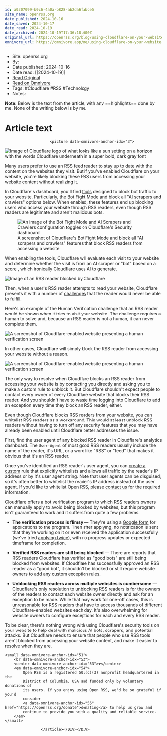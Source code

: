 ```yaml
---
id: a0307099-b0c6-4a0a-b828-ab2da6fabce5
site_name: openrss.org
date_published: 2024-10-16
date_saved: 2024-10-17
date_read: 2024-10-19
date_archived: 2024-10-19T17:36:18.000Z
original_url: https://openrss.org/blog/using-cloudflare-on-your-website-could-be-blocking-rss-users
omnivore_url: https://omnivore.app/me/using-cloudflare-on-your-website-could-be-blocking-rss-users-ope-19299b97b24
---
```


 - Site: openrss.org
 - By: 
 - Date published: 2024-10-16
 - Date read: [[2024-10-19]]
 - [Read Original](https://openrss.org/blog/using-cloudflare-on-your-website-could-be-blocking-rss-users)
 - [Read on Omnivore](https://omnivore.app/me/using-cloudflare-on-your-website-could-be-blocking-rss-users-ope-19299b97b24)
 - Tags:  #Cloudflare  #RSS  #Technology 
 - Notes: 

**Note:** Below is the text from the article, with any ==highlights== done by me. None of the writing below is by me.

# Article text
<DIV id="readability-content"><DIV data-omnivore-anchor-idx="1" class="page" id="readability-page-1"><article data-omnivore-anchor-idx="2">
                        
                        
                        <picture data-omnivore-anchor-idx="3">
<source data-omnivore-anchor-idx="4" srcset="https://proxy-prod.omnivore-image-cache.app/0x0,s7iKH0uR6XMTozqtBLYGm0j8XlyZrk6psC7TM79heJVY/https://openrss.org/media/cloudflare-headline-image-dark.png," media="(prefers-color-scheme: dark)">
<img data-omnivore-anchor-idx="5" data-omnivore-original-src="https://openrss.org/media/cloudflare-headline-image.png" src="https://proxy-prod.omnivore-image-cache.app/0x0,s4zNS0hPz6vwhAK1Eg16NIn_lTr5Ef-3gCnAgpLYWSuM/https://openrss.org/media/cloudflare-headline-image.png" alt="Image of Cloudflare logo of what looks like a sun setting on a horizon with the words Cloudflare underneath in a super bold, dark gray font">
</picture>

<p data-omnivore-anchor-idx="6">Many users prefer to use an RSS feed reader to stay up to date with the content on the websites they visit. But if you've enabled Cloudflare on your website, you're likely blocking these RSS users from accessing your website content without realizing it.</p>
<a data-omnivore-anchor-idx="7" id="the-cloudflare-features-that-block-rss-readers" href="#the-cloudflare-features-that-block-rss-readers"></a>
<p data-omnivore-anchor-idx="8">In Cloudflare's dashboard, you'll find <a data-omnivore-anchor-idx="9" href="https://developers.cloudflare.com/waf/tools/">tools</a> designed to block bot traffic to your website. Particularly, the Bot Fight Mode and block all "AI scrapers and crawlers" options below. When enabled, these features end up blocking users who access your website through RSS readers, even though RSS readers are legitimate and aren't malicious bots.</p>
<figure data-omnivore-anchor-idx="10">
<img data-omnivore-anchor-idx="11" data-omnivore-original-src="https://openrss.org/media/cloudflare-bot-security-dashboard-detection-configuration.png" src="https://proxy-prod.omnivore-image-cache.app/0x0,sdassCNxa2-co61ng8B7b4ExYpKtQGqyKoCiOf8T6wrw/https://openrss.org/media/cloudflare-bot-security-dashboard-detection-configuration.png" alt="An image of the Bot Fight Mode and AI Scrapers and Crawlers configuration toggles on Cloudflare's Security dashboard">
<figcaption data-omnivore-anchor-idx="12">A screenshot of Cloudflare's Bot Fight Mode and block all "AI scrapers and crawlers" features that block RSS readers from accessing a website</figcaption>
</figure>

<a data-omnivore-anchor-idx="13" id="how-cloudflare-blocks-rss-readers-from-your-website" href="#how-cloudflare-blocks-rss-readers-from-your-website"></a>
<p data-omnivore-anchor-idx="14">When enabling the tools, Cloudflare will evaluate each visit to your website and determine whether the visit is from an AI scraper or "bot" based on a <a data-omnivore-anchor-idx="15" href="https://developers.cloudflare.com/bots/concepts/bot-score">score</a> , which ironically Cloudflare uses AI to generate.</p>
<picture data-omnivore-anchor-idx="16">
<source data-omnivore-anchor-idx="17" srcset="https://proxy-prod.omnivore-image-cache.app/0x0,sL15vlQ3S56oSgzsuLBXQu-HeOahX-Ovwc8ghRKjKE68/https://openrss.org/media/rss-readers-blocked-by-cloudflare-dark.png," media="(prefers-color-scheme: dark)">
<img data-omnivore-anchor-idx="18" data-omnivore-original-src="https://openrss.org/media/rss-readers-blocked-by-cloudflare.png" src="https://proxy-prod.omnivore-image-cache.app/0x0,slIAXB0qEHYuSdlkhmfEQzipeJOHxXMBU5jMf2C3IzFg/https://openrss.org/media/rss-readers-blocked-by-cloudflare.png" alt="Image of an RSS reader blocked by Cloudflare">
</picture>

<p data-omnivore-anchor-idx="19">Then, when a user's RSS reader attempts to read your website, Cloudflare presents it with a number of <a data-omnivore-anchor-idx="20" href="https://developers.cloudflare.com/waf/reference/cloudflare-challenges/">challenges</a> that the reader would never be able to fulfill.</p>
<p data-omnivore-anchor-idx="21">Here's an example of the Human Verification challenge that an RSS reader would be shown when it tries to visit your website. The challenge requires a human to solve and, because an RSS reader is not a human, it can never complete them.</p>
<picture data-omnivore-anchor-idx="22">
<source data-omnivore-anchor-idx="23" srcset="https://proxy-prod.omnivore-image-cache.app/0x0,sGMEzQ_AccKrYxS7lu8pB9ZdKCGwx_nKty_rQGuM_CzU/https://openrss.org/media/cloudflare-human-verification-dark.png," media="(prefers-color-scheme: dark)">
<img data-omnivore-anchor-idx="24" data-omnivore-original-src="https://openrss.org/media/cloudflare-human-verification.png" src="https://proxy-prod.omnivore-image-cache.app/0x0,sSTIFL6QeuahZ4W6uWBHecYOHj0G3vGJ_gQmIiATC-Ls/https://openrss.org/media/cloudflare-human-verification.png" alt="A screenshot of Cloudflare-enabled website presenting a human verification screen">
</picture>

<p data-omnivore-anchor-idx="25">In other cases, Cloudflare will simply block the RSS reader from accessing your website without a reason.</p>
<img data-omnivore-anchor-idx="26" data-omnivore-original-src="https://openrss.org/media/cloudflare-block.png" src="https://proxy-prod.omnivore-image-cache.app/0x0,sSLJBEy2OhmAN8bVBKxan5tSmtPf-J_0XYSs8r_tRhvw/https://openrss.org/media/cloudflare-block.png" alt="A screenshot of Cloudflare-enabled website presenting a human verification screen">

<p data-omnivore-anchor-idx="27">The only way to resolve when Cloudflare blocks an RSS reader from accessing your website is by contacting you directly and asking you to make a custom rule to unblock it. But Cloudflare shouldn't expect people to contact every owner of every Cloudflare website that blocks their RSS reader. And you shouldn't have to waste time logging into Cloudflare to add an exception every time they block an RSS reader, either.</p>
<a data-omnivore-anchor-idx="28" id="unblock-rss-readers-while-still-using-cloudflare" href="#unblock-rss-readers-while-still-using-cloudflare"></a>
<p data-omnivore-anchor-idx="29">Even though Cloudflare blocks RSS readers from your website, you can whitelist RSS readers as a workaround. This would at least unblock RSS readers without having to turn off any security features that you may have already been enabled until Cloudflare better addresses the issue.</p>
<p data-omnivore-anchor-idx="30">First, find the user agent of any blocked RSS reader in Cloudflare's analytics dashboard. The&nbsp;<code data-omnivore-anchor-idx="31" class="hljs language-dockerfile language-ebnf"><span data-omnivore-anchor-idx="32" class="hljs-keyword">User</span>-Agent</code>&nbsp;of most good RSS readers usually include the name of the reader, it's URL, or a word like "RSS" or "feed" that makes it obvious that it's an RSS reader.</p>
<p data-omnivore-anchor-idx="33">Once you've identified an RSS reader's user agent, you can&nbsp;<a data-omnivore-anchor-idx="34" href="https://developers.cloudflare.com/waf/custom-rules/use-cases/allow-traffic-from-ips-in-allowlist/">create a custom</a>&nbsp;rule that explicitly whitelists and allows all traffic by the reader's IP address or by it's user agent string. Note that user agents can be disguised, so it's often better to whitelist the reader's IP address instead of the user agent. If you'd like to whitelist Open RSS, please&nbsp;<a data-omnivore-anchor-idx="35" href="https://openrss.org/contact">contact us</a>&nbsp;for the required information.</p>
<a data-omnivore-anchor-idx="36" id="cloudflare-needs-a-better-way-to-allow-rss-readers" href="#cloudflare-needs-a-better-way-to-allow-rss-readers"></a>
<p data-omnivore-anchor-idx="37">Cloudflare offers a bot verification program to which RSS readers owners can manually apply to avoid being blocked by websites, but this program isn't guaranteed to work and it suffers from quite a few problems.</p>
<ul data-omnivore-anchor-idx="38">
<li data-omnivore-anchor-idx="39"><p data-omnivore-anchor-idx="40"><strong data-omnivore-anchor-idx="41">The verification process is flimsy</strong> — They're using a <a data-omnivore-anchor-idx="42" href="https://docs.google.com/forms/d/e/1FAIpQLSdqYNuULEypMnp4i5pROSc-uP6x65Xub9svD27mb8JChA_-XA/viewform">Google form</a> for applications to the program. Then after applying, no notification is sent that they're working on it or even received the application successfully (we've tried <a data-omnivore-anchor-idx="43" href="https://openrss.org/issue/144#202406210145">applying twice</a>), with no progress updates or expected timeframe for completion.</p>
</li>
<li data-omnivore-anchor-idx="44"><p data-omnivore-anchor-idx="45"><strong data-omnivore-anchor-idx="46">Verified RSS readers are still being blocked</strong> — There are reports that RSS readers Cloudflare has verified as "good bots" are still being blocked from websites. If Cloudflare has successfully approved an RSS reader as a "good bot", it shouldn't be blocked or still require website owners to add any custom exception rules.</p>
</li>
<li data-omnivore-anchor-idx="47"><p data-omnivore-anchor-idx="48"><strong data-omnivore-anchor-idx="49">Unblocking RSS readers across multiple websites is cumbersome</strong> — Cloudflare's only resolution to unblocking RSS readers is for the owners of the readers to contact each website owner directly and ask for an exception to be made. While that may work for one-off cases, this is unreasonable for RSS readers that have to access thousands of different Cloudflare-enabled websites each day. It's also overwhelming for website owners to configure exceptions for each and every RSS reader.</p>
</li>
</ul>
<p data-omnivore-anchor-idx="50">To be clear, there's nothing wrong with using Cloudflare's security tools on your website to help deal with malicious AI bots, scrapers, and potential attacks. But Cloudflare needs to ensure that people who use RSS tools aren't blocked from accessing your website content, and make it easier to resolve when they are.</p>
 
    <small data-omnivore-anchor-idx="51">
        <br data-omnivore-anchor-idx="52">
        <center data-omnivore-anchor-idx="53">❤</center>
        <em data-omnivore-anchor-idx="54">
            Open RSS is a registered 501(c)(3) nonprofit headquartered in the
            District of Columbia, USA and funded only by voluntary donations of
            its users. If you enjoy using Open RSS, we'd be so grateful if you'd
            consider
            <a data-omnivore-anchor-idx="55" href="https://openrss.org/donate">donating</a> to help us grow and
            continue to provide you with a quality and reliable service.
        </em>
    </small>

                    </article></DIV></DIV>